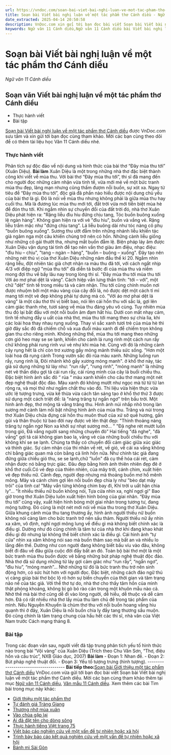 ```yaml
---
url: https://vndoc.com/soan-bai-viet-bai-nghi-luan-ve-mot-tac-pham-tho-canh-dieu-307088
title: Soạn bài Viết bài nghị luận về một tác phẩm thơ Cánh diều - Ngữ văn 11 Cánh diều - VnDoc.com
date_extracted: 2025-04-14 20:50:58
description: VnDoc.com xin gửi tới bạn đọc bài viết Soạn bài Viết bài nghị luận về một tác phẩm thơ Cánh diều. Mời các bạn cùng tham khảo để có thêm tài liệu soạn văn 11 Cánh diều nhé.
keywords: Ngữ văn 11 Cánh diều,Ngữ văn 11 Cánh diều bài Viết bài nghị luận về một tác phẩm thơ,Soạn văn 11 Cánh diều,văn 11 Cánh diều,soạn văn 11,soạn bài 11 cánh diều,ngữ văn 11 cd,Soạn bài Viết bài nghị luận về một tác phẩm thơ Cánh diều,Soạn bài Viết bài nghị luận về một tác phẩm thơ,Soạn văn Viết bài nghị luận về một tác phẩm thơ,Viết bài nghị luận về một tác phẩm thơ
---
```


# Soạn bài Viết bài nghị luận về một tác phẩm thơ Cánh diều
 _Ngữ văn 11 Cánh diều_
## Soạn văn Viết bài nghị luận về một tác phẩm thơ Cánh diều
  * Thực hành viết
  * Bài tập

[Soạn bài Viết bài nghị luận về một tác phẩm thơ Cánh diều](<https://vndoc.com/soan-bai-viet-bai-nghi-luan-ve-mot-tac-pham-tho-canh-dieu-307088>) được VnDoc.com sưu tầm và xin gửi tới bạn đọc cùng tham khảo. Mời các bạn cùng theo dõi để có thêm tài liệu học Văn 11 Cánh diều nhé.
### Thực hành viết
Phân tích sự độc đáo về nội dung và hình thức của bài thơ “Đây mùa thu tới” \(Xuân Diệu\).
**Bài làm**
Xuân Diệu là một trong những nhà thơ đặc biệt thành công khi viết về mùa thu. Với bài thơ “Đây mùa thu tới”, thi sĩ đã mang đến cho người đọc những cảm nhận vừa tinh tế, vừa mới mẻ về một bức tranh mùa thu đẹp, lãng mạn nhưng cũng thấm đượm nỗi buồn, sự xót xa.
Ngay từ tiêu đề “Đây mùa thu tới”, độc giả đã phần nào hiểu được nội dung chủ yếu của bài thơ là gì. Đó là nói về mùa thu nhưng không phải là giữa mùa thu hay cuối thu. Mà là đương lúc mùa thu mới tới, đất trời vừa mới tiễn biệt mùa hè để đón thu tới. Khi ngắm nhìn sự chuyển đổi của đất trời đó, nhà thơ Xuân Diệu phát hiện ra:
"Rặng liễu đìu hiu đứng chịu tang,
Tóc buồn buông xuống lệ ngàn hàng".
Không gian hiện ra với vẻ "đìu hiu", buồn và vắng vẻ. Rặng liễu trầm mặc như "đứng chịu tang". Lá liễu buông dài như tóc nàng cô phụ "buồn buông xuống". Sương thu ướt đẫm trên những nhánh liễu khiến tác giả ngâm nga một câu khiến chúng trở nên có hồn. Những cành liễu giống như những cô gái thướt tha, nhưng mắt buồn đẫm lệ. Biện pháp láy âm được Xuân Diệu vận dụng tài tình để tạo nên vần thơ giàu âm điệu, nhạc điệu: "đìu hiu – chịu", "tang – ngàn – hàng", "buồn – buông – xuống". Đây tạo nên những nét thú vị của thơ Xuân Diệu những năm đầu thế kỉ 20.
Ngắm nhìn rặng liễu, đột nhiên tác giả chợt nhận ra màu thu đã tới, với cách ngắt nhịp 4/3 với điệp ngữ "mùa thu tới" đã diễn tả bước đi của mùa thu và niềm mong đợi thu về bấy lâu nay trong lòng thi sĩ.
"Đây mùa thu tới mùa thu tới
Với áo mơ phai dệt lá vàng".
Cách hiệp vần lưng thần tình: "tới – với", một chữ "dệt" tinh tế trong miêu tả và cảm nhận. Thu tới cũng chính muôn nơi được nhuộm bởi một màu vàng của cây đổi lá, nó được dệt một cách tỉ mỉ mang tới một vẻ đẹp không phải tự dưng mà có. "Với áo mơ phai dệt lá vàng" là một câu thơ thi vị biết bao, nói lên cái hồn thu với sắc lá, gợi lên cảm giác thanh nhẹ, tươi sáng về mùa thu đáng yêu vô cùng. Tuy nhiên mùa thu đó lại bắt đầu với một nỗi buồn ảm đạm hắt hiu.
Dưới con mắt nhạy cảm, tinh tế nhưng đầy u uất của nhà thơ, mùa thu tới mang theo sự chia lìa, khi các loài hoa thay nhau rụng xuống. Thay vì sắc xanh tươi trẻ của mùa hè thì giờ đây sắc đỏ đã chiếm chỗ và xua đuổi màu xanh đi để chiếm trọn không gian thu cho riêng mình. Không những thế, mùa thu tới mang theo những cơn gió heo may se se lạnh, khiến cho cành lá rung rinh một cách run rẩy chứ không phải rung rinh vui vẻ như khi mùa hè. Cùng với đó là những cành cây rụng hết là chỉ còn trơ xương gầy mỏng mảnh thiếu sức sống.
"Hơn một loài hoa đã rụng cành
Trong vườn sắc đỏ rũa màu xanh.
Những luồng run rẩy, rung rinh lá,
Đôi nhánh khô gầy xương mỏng manh".
ở khổ thơ này, tác giả sử dụng những từ láy như: "run rẩy", "rung rinh”, "mỏng manh" là những nét vẽ thần diệu gợi tả cái run rẩy, cái rùng mình của cây lá buổi chiều thu. Đặc biệt hình ảnh sắc đỏ “ rủa “ màu xanh khiến cho câu thơ mang một nét đẹp nghệ thuật độc đáo. Màu xanh đó không mướt như ngọc mà từ từ từ lan rộng ra, và mọi thứ như ngấm chất thu vào đó.
Thi liệu vừa hiện thực vừa ước lệ tượng trưng, vừa kế thừa vừa cách tân sáng tạo ở khổ thơ thứ 3 được sử dụng một cách triệt để: là "nàng trăng tự ngẩn ngơ" trên bầu trời. Một hình ảnh đẹp, thơ mộng tả vầng trăng thu. Hình ảnh núi nhấp nhô trong làn sương mờ cành làm nổi bật những hình ảnh của mùa thu. Trăng và núi trong thơ Xuân Diệu chứa đựng cái hồn thu muôn thuở của xứ sở quê hương, gần gũi và thân thuộc từ bao đời nay được vẽ lên thật đẹp:
"Thỉnh thoảng nàng trăng tự ngẩn ngơ
Non xa khởi sự nhạt sương mờ… "
"Đã nghe rét mướt luồn trong gió,
Đã vắng người sang những chuyến đò”
Hai tiếng "đã nghe", "đã vắng" gợi tả cái không gian bao la, vắng vẻ của những buổi chiều thu với không khí se se lạnh. Chúng ta thấy có chuyển đổi cảm giác giữa xúc giác và thính giác. Sự cảm nhận của thi nhân về rét, về gió, về cái xa vắng không chỉ bằng giác quan mà còn bằng cả linh hồn nữa. Như chính tác giả đang đứng giữa chiều gió thu, se se lạnh,chữ "luồn" đã cụ thể hóa cái rét, cảm nhận được nó bằng trực giác.
Đâu đẹp bằng hình ảnh thiên nhiên đẹp đẽ ở khổ thơ cuối.Có vẻ đẹp của thiên nhiên, của mây trời, cánh chim, xuất hiện vẻ đẹp thiếu nữ. Cảnh đẹp, người đẹp nhưng mà thoáng buồn mơ hồ mênh mông. Mây và cánh chim gợi lên nỗi buồn đẹp chia ly như "bèo dạt mây trôi" của tình ca\!
"Mây vẩn từng không chim bay đi,
Khí trời u uất hận chia ly"…
"Ít nhiều thiếu nữ buồn không nói,
Tựa cửa nhìn xa, nghĩ ngợi gì"
Bao giờ trong thơ Xuân Diệu luôn xuất hiện hình bóng của giai nhân. “Đây mùa thu tới” cũng vậy, xuất hiện hình bóng một giai nhân trong tương tư, đang mộng tưởng. Đó cũng là một nét mới nói về mùa thu trong thơ Xuân Diệu. Giữa khung cảnh mùa thu tang thương ấy, hình ảnh người thiếu nữ buồn không nói càng làm cho bức tranh trở nên sầu thảm. Người thiếu nữ ấy nhìn xa xăm, vô định, nghĩ ngợi mông lung về điều gì mà không biết chính xác là điều gì. Dường như đó cũng chính là tâm tư của nhà thơ khi đang khao khát điều gì đó nhưng lại không thể biết chính xác là điều gì. Cái hình ảnh “tự cửa” nhìn xa xăm không nói sao mà buồn thảm sao mà bất an và nhiều lo lắng đến thế. Dường như con người đang không biết bấu víu vào đâu, không biết đi đâu về đâu giữa cuộc đời đầy bất an đó.
Toàn bộ bài thơ một là một bức tranh mùa thu buồn được vẽ bằng những bút pháp nghệ thuật độc đáo. Nhà thơ đã sử dụng những từ láy gợi cảm giác như “run rẩy”, “ngẩn ngơ”, “đìu hiu”, “mỏng manh”… Nhờ những từ đó là bức tranh thu trở nên sinh động hơn, có sức hút hơn với người đọc. Đặc biệt, những cách đảo ngữ thú vị càng giúp bài thơ bộc lộ rõ hơn sự biến chuyển của thời gian và tâm trạng não nề của tác giả. Với thể thơ tự do, nhà thơ cho thấy tâm hồn của mình thật phóng khoáng, không bị gò bó rào cản trong một khuôn mẫu nào cả. Nhờ thế mà bài thơ cũng dễ đi vào lòng người, dễ hiểu, dễ thuộc và dễ cảm hơn.
Đã có rất nhiều nhà thơ lấy mùa thu làm chủ đề trong tác phẩm của mình. Nếu Nguyễn Khuyến là chùm thơ thu với nỗi buồn hoang vắng hiu quạnh thì ở đây, Xuân Diệu là nỗi buồn chia ly đầy tang thương sầu muộn. Đó cũng chính là tâm trạng chung của hầu hết các thi sĩ, nhà văn của Việt Nam trước Cách mạng tháng 8.
### Bài tập
Trong các đoạn văn sau, người viết đã tập trung phân tích yếu tố hình thức nào trong bài “Vội vàng” của Xuân Diệu \(Trích theo Chu Văn Sơn, “Thơ, điệu hồn và cấu trúc”, NXB Giáo dục, 2007\)
**Bài làm**
\- Đoạn 1: Nhan đề.
\- Đoạn 2: Bút pháp nghệ thuật đối.
\- Đoạn 3: Yếu tố tượng trưng \(hình tượng\).
\-------------------------------------
**Bài tiếp theo:**[Soạn bài Giới thiệu một tác phẩm thơ Cánh diều](<https://vndoc.com/soan-bai-gioi-thieu-mot-tac-pham-tho-canh-dieu-307089>)
VnDoc.com vừa gửi tới bạn đọc bài viết Soạn bài Viết bài nghị luận về một tác phẩm thơ Cánh diều. Mời các bạn cùng tham khảo thêm tại mục [Ngữ văn 11 Cánh diều](<https://vndoc.com/ngu-van-11-canh-dieu>), [Văn mẫu 11 Cánh diều](<https://vndoc.com/van-mau-lop-11-canh-dieu>).
Xem thêm các bài Tìm bài trong mục này khác:
  * [Giới thiệu một tác phẩm thơ](</soan-bai-gioi-thieu-mot-tac-pham-tho-canh-dieu-307089>)
  * [Tự đánh giá Tràng Giang](</soan-bai-tu-danh-gia-trang-giang-canh-dieu-307091>)
  * [Thương nhớ mùa xuân](</soan-bai-thuong-nho-mua-xuan-canh-dieu-307149>)
  * [Vào chùa gặp lại](</soan-bai-vao-chua-gap-lai-canh-dieu-307153>)
  * [Ai đã đặt tên cho dòng sông](</soan-bai-ai-da-dat-ten-cho-dong-song-canh-dieu-307155>)
  * [Thực hành tiếng Việt trang 75](</soan-bai-thuc-hanh-tieng-viet-trang-75-canh-dieu-307157>)
  * [Viết báo cáo nghiên cứu về một vấn đề tự nhiên hoặc xã hội](</soan-bai-viet-bao-cao-nghien-cuu-ve-mot-van-de-tu-nhien-hoac-xa-hoi-canh-dieu-307162>)
  * [Trình bày báo cáo kết quả nghiên cứu về một vấn đề tự nhiên hoặc xã hội](</soan-bai-trinh-bay-bao-cao-ket-qua-nghien-cuu-ve-mot-van-de-tu-nhien-hoac-xa-hoi-canh-dieu-307164>)
  * [Bánh mì Sài Gòn](</soan-bai-banh-mi-sai-gon-canh-dieu-307168>)

